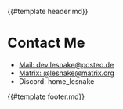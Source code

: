 {{#template header.md}}

# Contact Me

- [Mail: dev.lesnake@posteo.de](mailto:dev.lesnake@posteo.de)
- [Matrix: @lesnake@matrix.org](https://matrix.to/#/@lesnake:matrix.org)
- Discord: home_lesnake

{{#template footer.md}}
